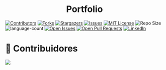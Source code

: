 <h1 align="center">Portfolio</h1>

<div>
<a href="https://github.com/gabriel-ezequiel/portfolio/graphs/contributors" target="_blank"><img src="https://img.shields.io/github/contributors/gabriel-ezequiel/portfolio.svg?style=for-the-badge" alt="Contributors"></a>
<a href="https://github.com/gabriel-ezequiel/portfolio/network/members" target="_blank"><img src="https://img.shields.io/github/forks/gabriel-ezequiel/portfolio.svg?style=for-the-badge" alt="Forks"></a>
<a href="https://github.com/gabriel-ezequiel/portfolio/stargazers" target="_blank"><img src="https://img.shields.io/github/stars/gabriel-ezequiel/portfolio.svg?style=for-the-badge" alt="Stargazers"></a>
<a href="https://github.com/gabriel-ezequiel/portfolio/issues" target="_blank"><img src="https://img.shields.io/github/issues/gabriel-ezequiel/portfolio.svg?style=for-the-badge" alt="Issues"></a>
<a href="https://github.com/gabriel-ezequiel/portfolio/blob/master/LICENSE" target="_blank"><img src="https://img.shields.io/github/license/gabriel-ezequiel/portfolio.svg?style=for-the-badge" alt="MIT License"></a>
<a><img src="https://img.shields.io/github/repo-size/gabriel-ezequiel/portfolio?style=for-the-badge" alt="Repo Size"></a>
<a><img src="https://img.shields.io/github/languages/count/gabriel-ezequiel/portfolio?style=for-the-badge" alt="language-count"></a>
<a href="https://github.com/gabriel-ezequiel/portfolio/issues" target="_blank"><img src="https://img.shields.io/github/issues/gabriel-ezequiel/portfolio?style=for-the-badge" alt="Open Issues"></a>
<a href="https://github.com/gabriel-ezequiel/portfolio/pulls" target="_blank"><img src="https://img.shields.io/github/issues-pr/gabriel-ezequiel/portfolio?style=for-the-badge" alt="Open Pull Requests"></a>
<a href="https://linkedin.com/in/gabriel-de-castro-ezequiel" target="_blank"><img src="https://img.shields.io/badge/-LinkedIn-black.svg?style=for-the-badge&logo=linkedin&colorB=555" alt="LinkedIn"></a>
</div>

<!-- contributors -->
# :handshake: Contribuidores
<a href="https://github.com/gabriel-ezequiel/portfolio/graphs/contributors">
  <img src="https://contrib.rocks/image?repo=gabriel-ezequiel/portfolio" />
</a>

